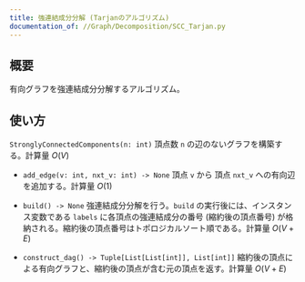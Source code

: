 ```yaml
---
title: 強連結成分分解 (Tarjanのアルゴリズム)
documentation_of: //Graph/Decomposition/SCC_Tarjan.py
---
```


## 概要
有向グラフを強連結成分分解するアルゴリズム。

## 使い方
`StronglyConnectedComponents(n: int)`
頂点数 `n` の辺のないグラフを構築する。計算量 $O(V)$

- `add_edge(v: int, nxt_v: int) -> None`
頂点 `v` から 頂点 `nxt_v` への有向辺を追加する。計算量 $O(1)$

- `build() -> None`
強連結成分分解を行う。`build` の実行後には、インスタンス変数である `labels` に各頂点の強連結成分の番号 (縮約後の頂点番号) が格納される。縮約後の頂点番号はトポロジカルソート順である。計算量 $O(V + E)$

- `construct_dag() -> Tuple[List[List[int]], List[int]]`
縮約後の頂点による有向グラフと、縮約後の頂点が含む元の頂点を返す。計算量 $O(V + E)$
